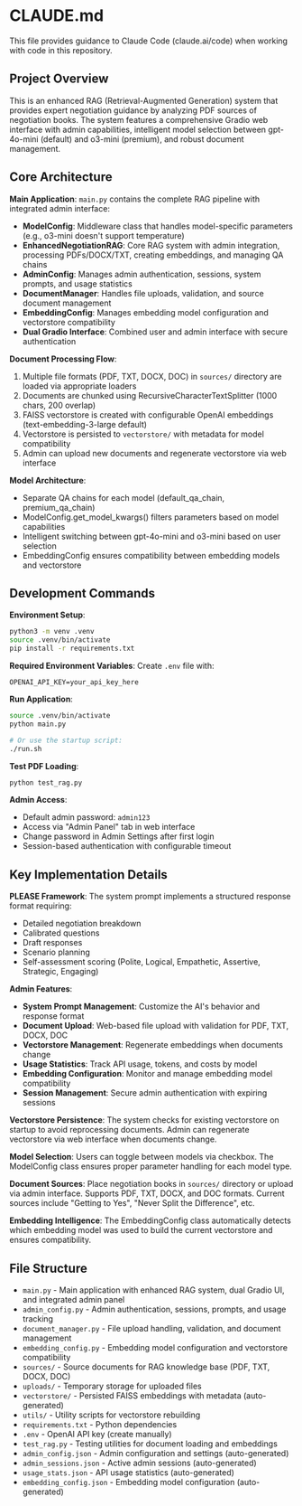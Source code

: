 # CLAUDE.md

This file provides guidance to Claude Code (claude.ai/code) when working with code in this repository.

## Project Overview

This is an enhanced RAG (Retrieval-Augmented Generation) system that provides expert negotiation guidance by analyzing PDF sources of negotiation books. The system features a comprehensive Gradio web interface with admin capabilities, intelligent model selection between gpt-4o-mini (default) and o3-mini (premium), and robust document management.

## Core Architecture

**Main Application**: `main.py` contains the complete RAG pipeline with integrated admin interface:

- **ModelConfig**: Middleware class that handles model-specific parameters (e.g., o3-mini doesn't support temperature)
- **EnhancedNegotiationRAG**: Core RAG system with admin integration, processing PDFs/DOCX/TXT, creating embeddings, and managing QA chains
- **AdminConfig**: Manages admin authentication, sessions, system prompts, and usage statistics
- **DocumentManager**: Handles file uploads, validation, and source document management
- **EmbeddingConfig**: Manages embedding model configuration and vectorstore compatibility
- **Dual Gradio Interface**: Combined user and admin interface with secure authentication

**Document Processing Flow**:
1. Multiple file formats (PDF, TXT, DOCX, DOC) in `sources/` directory are loaded via appropriate loaders
2. Documents are chunked using RecursiveCharacterTextSplitter (1000 chars, 200 overlap)
3. FAISS vectorstore is created with configurable OpenAI embeddings (text-embedding-3-large default)
4. Vectorstore is persisted to `vectorstore/` with metadata for model compatibility
5. Admin can upload new documents and regenerate vectorstore via web interface

**Model Architecture**:
- Separate QA chains for each model (default_qa_chain, premium_qa_chain)
- ModelConfig.get_model_kwargs() filters parameters based on model capabilities
- Intelligent switching between gpt-4o-mini and o3-mini based on user selection
- EmbeddingConfig ensures compatibility between embedding models and vectorstore

## Development Commands

**Environment Setup**:
```bash
python3 -m venv .venv
source .venv/bin/activate
pip install -r requirements.txt
```

**Required Environment Variables**:
Create `.env` file with:
```
OPENAI_API_KEY=your_api_key_here
```

**Run Application**:
```bash
source .venv/bin/activate
python main.py

# Or use the startup script:
./run.sh
```

**Test PDF Loading**:
```bash
python test_rag.py
```

**Admin Access**:
- Default admin password: `admin123`
- Access via "Admin Panel" tab in web interface
- Change password in Admin Settings after first login
- Session-based authentication with configurable timeout

## Key Implementation Details

**PLEASE Framework**: The system prompt implements a structured response format requiring:
- Detailed negotiation breakdown
- Calibrated questions
- Draft responses
- Scenario planning
- Self-assessment scoring (Polite, Logical, Empathetic, Assertive, Strategic, Engaging)

**Admin Features**:
- **System Prompt Management**: Customize the AI's behavior and response format
- **Document Upload**: Web-based file upload with validation for PDF, TXT, DOCX, DOC
- **Vectorstore Management**: Regenerate embeddings when documents change
- **Usage Statistics**: Track API usage, tokens, and costs by model
- **Embedding Configuration**: Monitor and manage embedding model compatibility
- **Session Management**: Secure admin authentication with expiring sessions

**Vectorstore Persistence**: The system checks for existing vectorstore on startup to avoid reprocessing documents. Admin can regenerate vectorstore via web interface when documents change.

**Model Selection**: Users can toggle between models via checkbox. The ModelConfig class ensures proper parameter handling for each model type.

**Document Sources**: Place negotiation books in `sources/` directory or upload via admin interface. Supports PDF, TXT, DOCX, and DOC formats. Current sources include "Getting to Yes", "Never Split the Difference", etc.

**Embedding Intelligence**: The EmbeddingConfig class automatically detects which embedding model was used to build the current vectorstore and ensures compatibility.

## File Structure

- `main.py` - Main application with enhanced RAG system, dual Gradio UI, and integrated admin panel
- `admin_config.py` - Admin authentication, sessions, prompts, and usage tracking
- `document_manager.py` - File upload handling, validation, and document management
- `embedding_config.py` - Embedding model configuration and vectorstore compatibility
- `sources/` - Source documents for RAG knowledge base (PDF, TXT, DOCX, DOC)
- `uploads/` - Temporary storage for uploaded files
- `vectorstore/` - Persisted FAISS embeddings with metadata (auto-generated)
- `utils/` - Utility scripts for vectorstore rebuilding
- `requirements.txt` - Python dependencies
- `.env` - OpenAI API key (create manually)
- `test_rag.py` - Testing utilities for document loading and embeddings
- `admin_config.json` - Admin configuration and settings (auto-generated)
- `admin_sessions.json` - Active admin sessions (auto-generated)
- `usage_stats.json` - API usage statistics (auto-generated)
- `embedding_config.json` - Embedding model configuration (auto-generated)